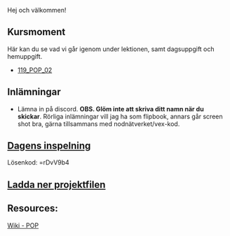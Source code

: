 Hej och välkommen!

## Kursmoment
Här kan du se vad vi går igenom under lektionen, samt dagsuppgift och hemuppgift.

* [119_POP_02](https://github.com/Studio-Konkret/Technical-Direction/blob/main/Kursmoment/120_POP_02/README.md)

## Inlämningar

- Lämna in på discord. **OBS. Glöm inte att skriva ditt namn när du skickar**. Rörliga inlämningar vill jag ha som flipbook, annars går screen shot bra, gärna tillsammans med nodnätverket/vex-kod.

## [Dagens inspelning](https://zoom.us/rec/share/aGjuUlqM-EGo7si1CAgESaXlnL4A6DnbRtJNn8FGJodf_yDA9O28Y7gs-uox9i3G.3Y7dOF56fschmPSg)

Lösenkod: =rDvV9b4

## <a id="raw-url" target="_blank" href="https://raw.githubusercontent.com/Studio-Konkret/Technical-Direction/master/Nackademin/DAG_06/Dag6.hiplc">Ladda ner projektfilen</a>


## Resources:
[Wiki - POP](https://github.com/Studio-Konkret/Technical-Direction/wiki/POP)
